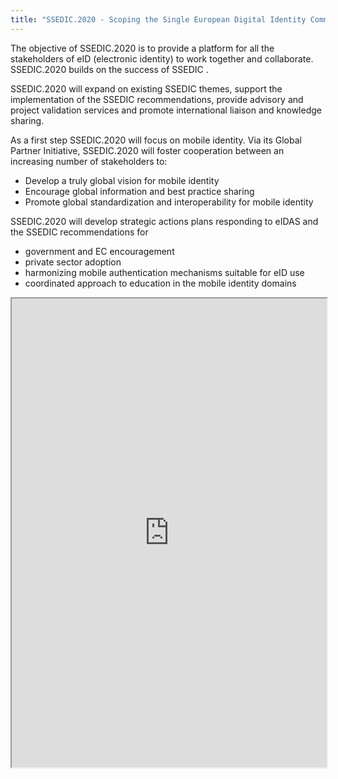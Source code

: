 ```yaml
---
title: "SSEDIC.2020 - Scoping the Single European Digital Identity Community for the next decade"
---
```


The objective of SSEDIC.2020 is to provide a platform for all the stakeholders of eID (electronic identity) to work together and collaborate. SSEDIC.2020 builds on the success of SSEDIC . 

SSEDIC.2020 will expand on existing SSEDIC themes, support the implementation of the SSEDIC recommendations, provide advisory and project validation services and promote international liaison and knowledge sharing.

As a first step SSEDIC.2020 will focus on mobile identity. Via its Global Partner Initiative, SSEDIC.2020 will foster cooperation between an increasing number of stakeholders to:
* Develop a truly global vision for mobile identity
* Encourage global information and best practice sharing
* Promote global standardization and interoperability for mobile identity

SSEDIC.2020 will develop strategic actions plans responding to eIDAS and the SSEDIC recommendations for

* government and EC encouragement
* private sector adoption
* harmonizing mobile authentication mechanisms suitable for eID use
* coordinated approach to education in the mobile identity domains

<iframe height="750" width="100%" src="https://ewelton.github.io/ktest/wiki.html#SSEDIC.2020%20-%20Scoping%20the%20Single%20European%20Digital%20Identity%20Community%20for%20the%20next%20decade"></iframe>
